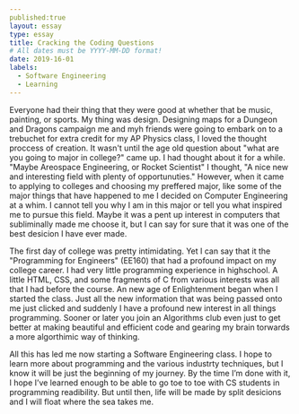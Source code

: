 ```yaml
---
published:true
layout: essay
type: essay
title: Cracking the Coding Questions
# All dates must be YYYY-MM-DD format!
date: 2019-16-01
labels:
  - Software Engineering
  - Learning
---
```


Everyone had their thing that they were good at whether that be music, painting, or sports. My thing was design. Designing maps for a Dungeon and Dragons campaign me and myh friends were going to embark on to a trebuchet for extra credit for my AP Physics class, I loved the thought proccess of creation. It wasn't until the age old question about "what are you going to major in college?" came up. I had thought about it for a while. "Maybe Areospace Engineering, or Rocket Scientist" I thought, "A nice new and interesting field with plenty of opportunuties." However, when it came to applying to colleges and choosing my preffered major, like some of the major things that have happened to me I decided on Computer Engineering at a whim. I cannot tell you why I am in this major or tell you what inspired me to pursue this field. Maybe it was a pent up interest in computers that subliminally made me choose it, but I can say for sure that it was one of the best desicion I have ever made.

The first day of college was pretty intimidating. Yet I can say that it the "Programming for Engineers" (EE160) that had a profound impact on my college career. I had very little programming experience in highschool. A little HTML, CSS, and some fragments of C from various interests was all that I had before the course. An new age of Enlightenment began when I started the class. Just all the new information that was being passed onto me just clicked and suddenly I have a profound new interest in all things programming. Sooner or later you join an Algorithms club even just to get better at making beautiful and efficient code and gearing my brain torwards a more algorthimic way of thinking. 

All this has led me now starting a Software Engineering class. I hope to learn more about programming and the various industrty techniques, but I know it will be just the beginning of my journey. By the time I’m done with it, I hope I’ve learned enough to be able to go toe to toe with CS students in programming readibility. But until then, life will be made by split desicions and I will float where the sea takes me.

